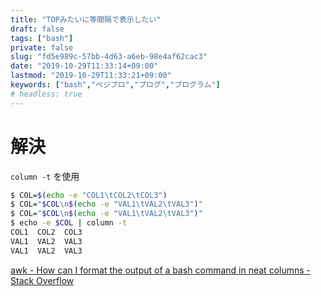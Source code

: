```yaml
---
title: "TOPみたいに等間隔で表示したい"
draft: false
tags: ["bash"]
private: false
slug: "fd5e989c-57bb-4d63-a6eb-98e4af62cac3"
date: "2019-10-29T11:33:14+09:00"
lastmod: "2019-10-29T11:33:21+09:00"
keywords: ["bash","ベジプロ","プログ","プログラム"]
# headless: true
---
```


# 解決
`column -t` を使用
```bash
$ COL=$(echo -e "COL1\tCOL2\tCOL3")
$ COL="$COL\n$(echo -e "VAL1\tVAL2\tVAL3")"
$ COL="$COL\n$(echo -e "VAL1\tVAL2\tVAL3")"
$ echo -e $COL | column -t
COL1  COL2  COL3
VAL1  VAL2  VAL3
VAL1  VAL2  VAL3
```

[awk - How can I format the output of a bash command in neat columns - Stack Overflow](https://stackoverflow.com/questions/6462894/how-can-i-format-the-output-of-a-bash-command-in-neat-columns)
